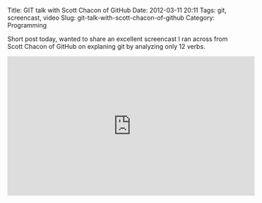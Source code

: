 Title: GIT talk with Scott Chacon of GitHub
Date: 2012-03-11 20:11
Tags: git, screencast, video
Slug: git-talk-with-scott-chacon-of-github
Category: Programming


Short post today, wanted to share an excellent screencast I ran across from Scott Chacon of GitHub on explaning git by analyzing only 12 verbs.

<iframe width="560" height="315" src="http://www.youtube.com/embed/ZDR433b0HJY" frameborder="0" allowfullscreen></iframe>
